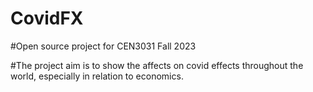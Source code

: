 # CovidFX
#Open source project for CEN3031 Fall 2023

#The project aim is to show the affects on covid effects throughout the world, especially in relation to economics.
